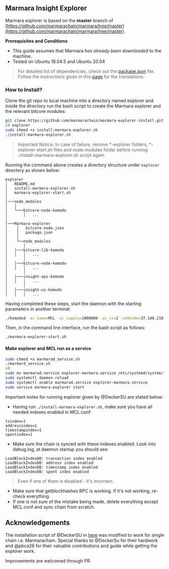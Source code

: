 ## Marmara Insight Explorer

Marmara explorer is based on the **master** branch of [https://github.com/marmarachain/marmara/tree/master](https://github.com/marmarachain/marmara/tree/master). 

**Prerequisites and Conditions**
- This guide assumes that Marmara *has already been downloaded* to the machine.
- Tested on Ubuntu 18.04.5 and Ubuntu 20.04

> For detailed list of dependencies, check out the [package.json](https://github.com/DeckerSU/bitcore-node-komodo/blob/master/package.json) file. 
> Follow the instructions given in this [page](https://github.com/marmarachain/insight-ui-marmara) for the translations.

### How to Install?
Clone the git repo to local machine into a directory named explorer and inside the directory run the bash script to create the Marmara explorer and the relevant bitcore modules: 

```sh
git clone https://github.com/marmarachain/marmara-explorer-install.git explorer
cd explorer
sudo chmod +x install-marmara-explorer.sh
./install-marmara-explorer.sh
```
> Important Notice: In case of failure, remove *-explorer folders, *-explorer-start.sh files and node modules folder before running ./install-marmara-explorer.sh script again.

Running the command above creates a directory structure under ```explorer``` directory as shown below:

```
explorer
│   README.md
│   install-marmara-explorer.sh
│   marmara-explorer-start.sh
│
│───node_modules
│   │
│   └───bitcore-node-komodo
│       │   ...
│
│───Marmara-explorer
│    │   bitcore-node.json
│    │   package.json
│    │
│    └──node_modules
│       │
│	│───bitcore-lib-komodo
│	│   │   ...
│    	│
│	│───bitcore-node-komodo
│	│   │   ...
│    	│
│	│───insight-api-komodo
│	│   │   ...
│    	│
│	│───insight-ui-komodo
│	│   │   ...
```

Having completed these steps, start the daemon with the starting parameters in another terminal: 

```sh
./komodod -ac_name=MCL -ac_supply=2000000 -ac_cc=2 -addnode=37.148.210.158 -addnode=37.148.212.36 -addressindex=1 -spentindex=1 -ac_marmara=1 -ac_staked=75 -ac_reward=3000000000 &
```
Then, in the command line interface, run the bash script as follows:
```sh
./marmara-explorer-start.sh
```
#### Make explorer and MCL run as a service

```sh
sudo chmod +x marmarad_service.sh
./marmard_service.sh
cd
sudo mv marmarad.service explorer-marmara.service /etc/systemd/system/
sudo systemctl daemon-reload
sudo systemctl enable marmarad.service explorer-marmara.service
sudo service marmara-explorer start
```

Important notes for running explorer given by @DeckerSU are stated below:
- Having run ``./install-marmara-explorer.sh``, make sure you have all needed indexes enabled in MCL.conf:
```
txindex=1
addressindex=1
timestampindex=1
spentindex=1
```

- Make sure the chain is synced with these indexes enabled. Look into debug.log, at daemon startup you should see:
```
LoadBlockIndexDB: transaction index enabled 
LoadBlockIndexDB: address index enabled
LoadBlockIndexDB: timestamp index enabled
LoadBlockIndexDB: spent index enabled
```
> Even if one of them is disabled - it's incorrect.

- Make sure that getblockhashes RPC is working. If it's not working, re-check everything.
- If one is not sure of the mistake being made, delete everything except MCL.conf and sync chain from scratch.

## Acknowledgements
The installation script of @DeckerSU in [here](https://github.com/DeckerSU/komodo-explorers-install) was modified to work for single chain i.e. Marmarachain.  Special thanks to @DeckerSu for their hardwork and @pbca26 for their valuable contributions and guide while getting the explorer work.

Improvements are welcomed through PR.
